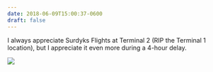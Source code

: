 ```yaml
---
date: 2018-06-09T15:00:37-0600
draft: false
---
```


I always appreciate Surdyks Flights at Terminal 2 (RIP the Terminal 1 location), but I appreciate it even more during a 4-hour delay.

![](/images/2018/ef1942014c.jpg)

